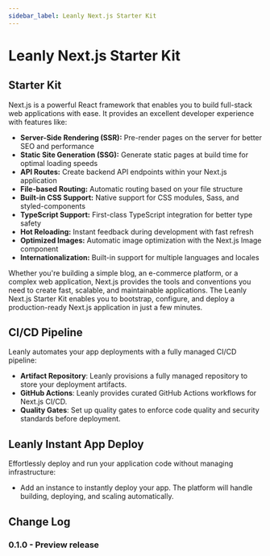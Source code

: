 ```yaml
---
sidebar_label: Leanly Next.js Starter Kit
---
```


# Leanly Next.js Starter Kit

## Starter Kit

Next.js is a powerful React framework that enables you to build full-stack web applications with ease. It provides an excellent developer experience with features like:

- **Server-Side Rendering (SSR):** Pre-render pages on the server for better SEO and performance
- **Static Site Generation (SSG):** Generate static pages at build time for optimal loading speeds
- **API Routes:** Create backend API endpoints within your Next.js application
- **File-based Routing:** Automatic routing based on your file structure
- **Built-in CSS Support:** Native support for CSS modules, Sass, and styled-components
- **TypeScript Support:** First-class TypeScript integration for better type safety
- **Hot Reloading:** Instant feedback during development with fast refresh
- **Optimized Images:** Automatic image optimization with the Next.js Image component
- **Internationalization:** Built-in support for multiple languages and locales

Whether you're building a simple blog, an e-commerce platform, or a complex web application, Next.js provides the tools and conventions you need to create fast, scalable, and maintainable applications. The Leanly Next.js Starter Kit enables you to bootstrap, configure, and deploy a production-ready Next.js application in just a few minutes.

## CI/CD Pipeline

Leanly automates your app deployments with a fully managed CI/CD pipeline:

- **Artifact Repository**: Leanly provisions a fully managed repository to store your deployment artifacts.
- **GitHub Actions**: Leanly provides curated GitHub Actions workflows for Next.js CI/CD.
- **Quality Gates**: Set up quality gates to enforce code quality and security standards before deployment.

## Leanly Instant App Deploy

Effortlessly deploy and run your application code without managing infrastructure:

- Add an instance to instantly deploy your app. The platform will handle building, deploying, and scaling automatically.

## Change Log

### 0.1.0 - Preview release

